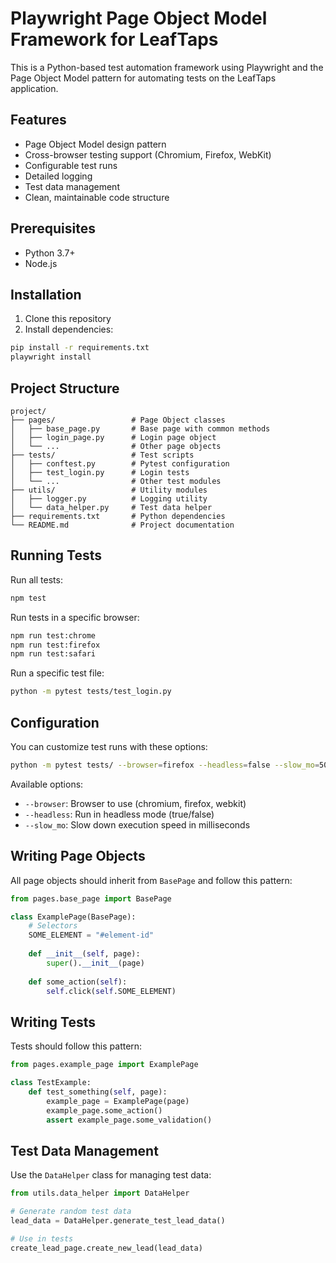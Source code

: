 # Playwright Page Object Model Framework for LeafTaps

This is a Python-based test automation framework using Playwright and the Page Object Model pattern for automating tests on the LeafTaps application.

## Features

- Page Object Model design pattern
- Cross-browser testing support (Chromium, Firefox, WebKit)
- Configurable test runs
- Detailed logging
- Test data management
- Clean, maintainable code structure

## Prerequisites

- Python 3.7+
- Node.js

## Installation

1. Clone this repository
2. Install dependencies:

```bash
pip install -r requirements.txt
playwright install
```

## Project Structure

```
project/
├── pages/                 # Page Object classes
│   ├── base_page.py       # Base page with common methods
│   ├── login_page.py      # Login page object
│   └── ...                # Other page objects
├── tests/                 # Test scripts
│   ├── conftest.py        # Pytest configuration
│   ├── test_login.py      # Login tests
│   └── ...                # Other test modules
├── utils/                 # Utility modules
│   ├── logger.py          # Logging utility
│   └── data_helper.py     # Test data helper
├── requirements.txt       # Python dependencies
└── README.md              # Project documentation
```

## Running Tests

Run all tests:

```bash
npm test
```

Run tests in a specific browser:

```bash
npm run test:chrome
npm run test:firefox
npm run test:safari
```

Run a specific test file:

```bash
python -m pytest tests/test_login.py
```

## Configuration

You can customize test runs with these options:

```bash
python -m pytest tests/ --browser=firefox --headless=false --slow_mo=50
```

Available options:
- `--browser`: Browser to use (chromium, firefox, webkit)
- `--headless`: Run in headless mode (true/false)
- `--slow_mo`: Slow down execution speed in milliseconds

## Writing Page Objects

All page objects should inherit from `BasePage` and follow this pattern:

```python
from pages.base_page import BasePage

class ExamplePage(BasePage):
    # Selectors
    SOME_ELEMENT = "#element-id"
    
    def __init__(self, page):
        super().__init__(page)
    
    def some_action(self):
        self.click(self.SOME_ELEMENT)
```

## Writing Tests

Tests should follow this pattern:

```python
from pages.example_page import ExamplePage

class TestExample:
    def test_something(self, page):
        example_page = ExamplePage(page)
        example_page.some_action()
        assert example_page.some_validation()
```

## Test Data Management

Use the `DataHelper` class for managing test data:

```python
from utils.data_helper import DataHelper

# Generate random test data
lead_data = DataHelper.generate_test_lead_data()

# Use in tests
create_lead_page.create_new_lead(lead_data)
```